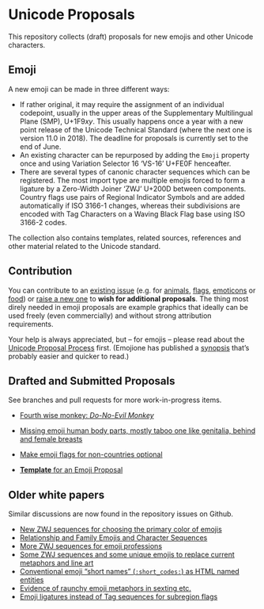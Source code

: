 Unicode Proposals
=================

This repository collects (draft) proposals for new emojis and other Unicode characters.

Emoji
-----

A new emoji can be made in three different ways: 

* If rather original, it may require the assignment of an individual codepoint, usually in the upper areas of the Supplementary Multilingual Plane (SMP), U+1F9*xy*. This usually happens once a year with a new point release of the Unicode Technical Standard (where the next one is version 11.0 in 2018). The deadline for proposals is currently set to the end of June.
* An existing character can be repurposed by adding the `Emoji` property once and using Variation Selector 16 &lsquo;VS-16&rsquo; U+FE0F henceafter. 
* There are several types of canonic character sequences which can be registered. The most import type are multiple emojis forced to form a ligature by a Zero-Width Joiner &lsquo;ZWJ&rsquo; U+200D between components. Country flags use pairs of Regional Indicator Symbols and are added automatically if ISO 3166-1 changes, whereas their subdivisions are encoded with Tag Characters on a Waving Black Flag base using ISO 3166-2 codes.

The collection also contains templates, related sources, references and other material related to the Unicode standard.

Contribution
------------

You can contribute to an [existing issue](https://github.com/Crissov/unicode-proposals/issues) (e.g. for [animals](https://github.com/Crissov/unicode-proposals/issues?q=is%3Aissue+is%3Aopen+label%3Aanimal), [flags](https://github.com/Crissov/unicode-proposals/issues?q=is%3Aissue+is%3Aopen+label%3Aflag), [emoticons](https://github.com/Crissov/unicode-proposals/issues?q=is%3Aissue+is%3Aopen+label%3Aemoticon) or [food](https://github.com/Crissov/unicode-proposals/issues?q=is%3Aissue+is%3Aopen+label%3Afood)) or [raise a new one](https://github.com/Crissov/unicode-proposals/issues/new) to **wish for additional proposals**. 
The thing most direly needed in emoji proposals are example graphics that ideally can be used freely (even commercially) and without strong attribution requirements.

Your help is always appreciated, but &ndash; for emojis &ndash; please read about the [Unicode Proposal Process](http://unicode.org/emoji/selection.html) first. (Emojione has published a [synopsis](https://www.emojione.com/blog/so-you-want-to-propose-an-emoji-to-unicode-heres-how) that&rsquo;s probably easier and quicker to read.)

Drafted and Submitted Proposals
-------------------------------

See branches and pull requests for more work-in-progress items.

* [Fourth wise monkey: _Do-No-Evil Monkey_](fourth-monkey.md)
* [Missing emoji human body parts, mostly taboo one like genitalia, behind and female breasts](body-parts.md)
* [Make emoji flags for non-countries optional](dependent-regions.md)

* [**Template** for an Emoji Proposal](proposal.template.md)

Older white papers
------------------

Similar discussions are now found in the repository issues on Github.

* [New ZWJ sequences for choosing the primary color of emojis](color-selection.md)
* [Relationship and Family Emojis and Character Sequences](relationships.md)
* [More ZWJ sequences for emoji professions](professions.md)
* [Some ZWJ sequences and some unique emojis to replace current metaphors and line art](sexual-activities.md)
* [Conventional emoji “short names” (`:short_codes:`) as HTML named entities](emoji-entities.md)
* [Evidence of raunchy emoji metaphors in sexting etc.](references/sexting.md)
* [Emoji ligatures instead of Tag sequences for subregion flags](iso_3166-2-emoji.md)
